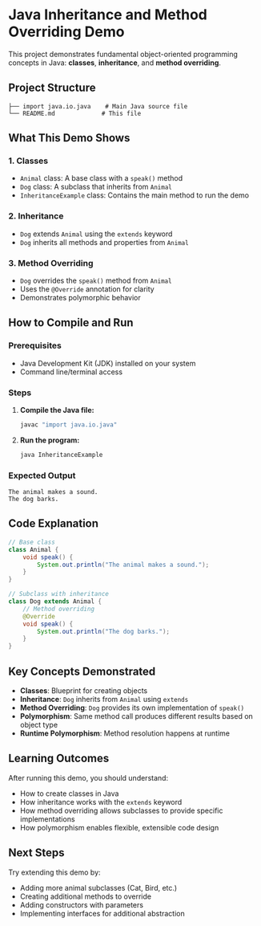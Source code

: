 # Java Inheritance and Method Overriding Demo

This project demonstrates fundamental object-oriented programming concepts in Java: **classes**, **inheritance**, and **method overriding**.

## Project Structure

```
├── import java.io.java    # Main Java source file
└── README.md             # This file
```

## What This Demo Shows

### 1. Classes
- `Animal` class: A base class with a `speak()` method
- `Dog` class: A subclass that inherits from `Animal`
- `InheritanceExample` class: Contains the main method to run the demo

### 2. Inheritance
- `Dog` extends `Animal` using the `extends` keyword
- `Dog` inherits all methods and properties from `Animal`

### 3. Method Overriding
- `Dog` overrides the `speak()` method from `Animal`
- Uses the `@Override` annotation for clarity
- Demonstrates polymorphic behavior

## How to Compile and Run

### Prerequisites
- Java Development Kit (JDK) installed on your system
- Command line/terminal access

### Steps

1. **Compile the Java file:**
   ```bash
   javac "import java.io.java"
   ```

2. **Run the program:**
   ```bash
   java InheritanceExample
   ```

### Expected Output
```
The animal makes a sound.
The dog barks.
```

## Code Explanation

```java
// Base class
class Animal {
    void speak() {
        System.out.println("The animal makes a sound.");
    }
}

// Subclass with inheritance
class Dog extends Animal {
    // Method overriding
    @Override
    void speak() {
        System.out.println("The dog barks.");
    }
}
```

## Key Concepts Demonstrated

- **Classes**: Blueprint for creating objects
- **Inheritance**: `Dog` inherits from `Animal` using `extends`
- **Method Overriding**: `Dog` provides its own implementation of `speak()`
- **Polymorphism**: Same method call produces different results based on object type
- **Runtime Polymorphism**: Method resolution happens at runtime

## Learning Outcomes

After running this demo, you should understand:
- How to create classes in Java
- How inheritance works with the `extends` keyword
- How method overriding allows subclasses to provide specific implementations
- How polymorphism enables flexible, extensible code design

## Next Steps

Try extending this demo by:
- Adding more animal subclasses (Cat, Bird, etc.)
- Creating additional methods to override
- Adding constructors with parameters
- Implementing interfaces for additional abstraction 